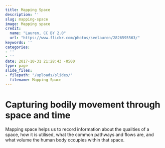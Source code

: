 ```yaml
---
title: Mapping Space
description: ''
slug: mapping-space
image: Mapping space
credit:
  name: "Lauren, CC BY 2.0"
  url: "https://www.flickr.com/photos/seelauren/2826595563/"
keywords: ''
categories:
- ''
- ''
date: 2017-10-31 21:28:43 -0500
type: page
slide_files:
- filepath: "/uploads/slides/"
  filename: Mapping Space
---
```

# Capturing bodily movement through space and time

Mapping space helps us to record information about the qualities of a space, how it is utilised, what the common pathways and flows are, and what volume the human body occupies within that space.
